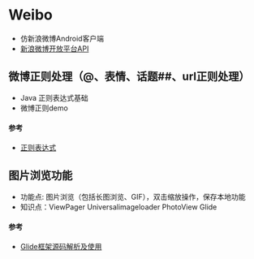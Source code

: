 
# Weibo
- 仿新浪微博Android客户端
- [新浪微博开放平台API](http://open.weibo.com/wiki/%E5%BE%AE%E5%8D%9AAPI)
## 微博正则处理（@、表情、话题##、url正则处理）
-  Java 正则表达式基础
-  微博正则demo
#### 参考
- [正则表达式](https://mp.weixin.qq.com/s?__biz=MzIxOTI1NTk5Nw==&mid=2650047537&idx=1&sn=59b3d01944fcc6dc5c98c695f36f8bed&scene=19#wechat_redirect)

## 图片浏览功能
- 功能点: 图片浏览（包括长图浏览、GIF），双击缩放操作，保存本地功能
- 知识点：ViewPager Universalimageloader  PhotoView Glide
#### 参考
- [Glide框架源码解析及使用](http://blog.csdn.net/guolin_blog/article/details/53759439)


